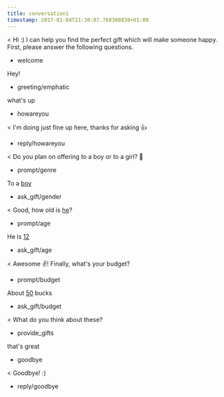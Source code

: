 ```yaml
---
title: conversation1
timestamp: 2017-01-04T21:30:07.768388838+01:00
---
```


< Hi :) I can help you find the perfect gift which will make someone happy. First, please answer the following questions.
* welcome

Hey!
* greeting/emphatic

what's up
* howareyou

< I'm doing just fine up here, thanks for asking 👍
* reply/howareyou

< Do you plan on offering to a boy or to a girl? 👫
* prompt/genre

To a [boy](genre)
* ask_gift/gender

< Good, how old is [he](sex)?
* prompt/age

He is [12](number/age)
* ask_gift/age

< Awesome ✌! Finally, what's your budget?
* prompt/budget

About [50](number/budget) bucks
* ask_gift/budget

< What do you think about these?
* provide_gifts

that's great
* goodbye

< Goodbye! :)
* reply/goodbye
